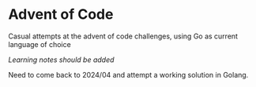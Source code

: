 # Advent of Code

Casual attempts at the advent of code challenges, using Go as current language of choice

*Learning notes should be added*

Need to come back to 2024/04 and attempt a working solution in Golang.
